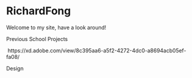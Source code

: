 # RichardFong
<p> Welcome to my site, have a look around! <p>

<p> Previous School Projects <p>
<img> https://xd.adobe.com/view/8c395aa6-a5f2-4272-4dc0-a8694acb05ef-fa08/ <img>

<html>
    <head>
        <meta charset="utf-8">
      <title>my first webage</title>
  </head>
  
  <body>
  <p>Design</p>
  </body>
  
  </html>

